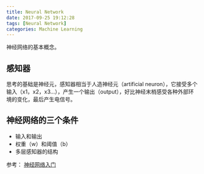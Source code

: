 ```yaml
---
title: Neural Network
date: 2017-09-25 19:12:28
tags: [Neural Network]
categories: Machine Learning
---
```


神经网络的基本概念。
<!-- more -->

## 感知器
思考的基础是神经元，感知器相当于人造神经元（artificial neuron），它接受多个输入（x1，x2，x3...），产生一个输出（output），好比神经末梢感受各种外部环境的变化，最后产生电信号。

## 神经网络的三个条件
- 输入和输出
- 权重（w）和阈值（b）
- 多层感知器的结构


参考：
[神经网络入门](http://www.ruanyifeng.com/blog/2017/07/neural-network.html)
